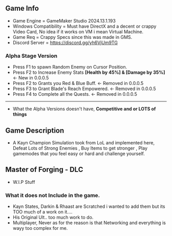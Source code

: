 ## Game Info
- Game Engine = GameMaker Studio 2024.13.1.193
- Windows Compatibility = Must have DirectX and a decent or crappy Video Card, No idea if it works on VM i mean Virtual Machine.
- Game Req = Crappy Specs since this was made in GMS.
- Discord Server = https://discord.gg/yh6VjUm9TG

### Alpha Stage Version
- Press F1 to spawn Random Enemy on Cursor Position.
- Press F2 to Increase Enemy Stats **[Health by 45%] & [Damage by 35%]** <- New in 0.0.0.5
- Press F2 to Grants you Red & Blue Buff. <- Removed in 0.0.0.5
- Press F3 to Grant Blade's Reach Empowered. <- Removed in 0.0.0.5
- Press F4 to Complete all the Quests. <- Removed in 0.0.0.5
- ---
- What the Alpha Versions doesn't have, **Competitive and or LOTS of things**

## Game Description
- A Kayn Champion Simulation took from LoL and implemented here, Defeat Lots of Strong Enemies , Buy Items to get stronger , Play gamemodes that you feel easy or hard and challenge yourself.

## Master of Forging - DLC
- W.I.P Stuff

### What it does not Include in the game.
- Kayn States, Darkin & Rhaast are Scratched i wanted to add them but its TOO much of a work on it....
- His Original Ult.. too much work to do.
- Multiplayer, Never as for the reason is that Networking and everything is wayy too complex for me.
